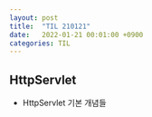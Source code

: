 ```yaml
---
layout: post
title:  "TIL 210121"
date:   2022-01-21 00:01:00 +0900
categories: TIL
---
```


## HttpServlet
- HttpServlet 기본 개념들


